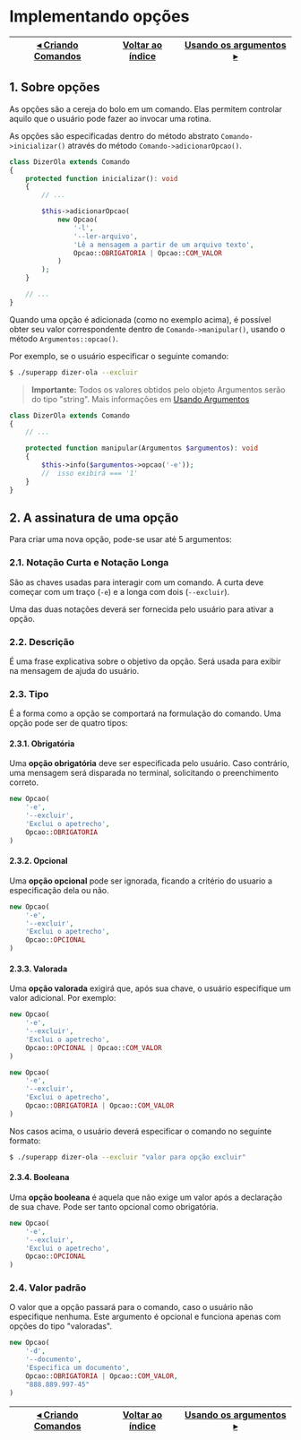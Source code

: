 # Implementando opções

[◂ Criando Comandos](04-criando-comandos.md) | [Voltar ao índice](indice.md) | [Usando os argumentos ▸](06-usando-os-argumentos.md)
-- | -- | --


## 1. Sobre opções

As opções são a cereja do bolo em um comando. Elas permitem controlar aquilo que o usuário pode fazer ao invocar uma rotina.

As opções são especificadas dentro do método abstrato `Comando->inicializar()` através do método `Comando->adicionarOpcao()`. 

```php
class DizerOla extends Comando
{
    protected function inicializar(): void
    {
        // ...

        $this->adicionarOpcao(
            new Opcao(
                '-l',
                '--ler-arquivo',
                'Lê a mensagem a partir de um arquivo texto',
                Opcao::OBRIGATORIA | Opcao::COM_VALOR
            )
        );
    }

    // ...
}
```

Quando uma opção é adicionada (como no exemplo acima), é possível obter seu valor correspondente dentro de `Comando->manipular()`, usando o método `Argumentos::opcao()`.

Por exemplo, se o usuário especificar o seguinte comando:

```bash
$ ./superapp dizer-ola --excluir
```

> **Importante:** Todos os valores obtidos pelo objeto Argumentos serão do tipo "string". Mais informações em [Usando Argumentos](06-usando-os-argumentos.md)

```php
class DizerOla extends Comando
{
    // ...

    protected function manipular(Argumentos $argumentos): void
    {
        $this->info($argumentos->opcao('-e'));
        //  isso exibirá === '1'
    }
}
```

## 2. A assinatura de uma opção

Para criar uma nova opção, pode-se usar até 5 argumentos:

### 2.1. Notação Curta e Notação Longa

São as chaves usadas para interagir com um comando. A curta deve começar com um traço (`-e`) e a longa com dois (`--excluir`).

Uma das duas notações deverá ser fornecida pelo usuário para ativar a opção.

### 2.2. Descrição

É uma frase explicativa sobre o objetivo da opção. Será usada para exibir na mensagem de ajuda do usuário.

### 2.3. Tipo

É a forma como a opção se comportará na formulação do comando. 
Uma opção pode ser de quatro tipos:

#### 2.3.1. Obrigatória

Uma **opção obrigatória** deve ser especificada pelo usuário. Caso contrário, uma mensagem será disparada no terminal, solicitando o preenchimento correto.

```php
new Opcao(
    '-e',
    '--excluir',
    'Exclui o apetrecho',
    Opcao::OBRIGATORIA
)
```

#### 2.3.2. Opcional

Uma **opção opcional** pode ser ignorada, ficando a critério do usuario a especificação dela ou não.

```php
new Opcao(
    '-e',
    '--excluir',
    'Exclui o apetrecho',
    Opcao::OPCIONAL
)
```

#### 2.3.3. Valorada

Uma **opção valorada** exigirá que, após sua chave, o usuário especifique um valor adicional. Por exemplo:

```php
new Opcao(
    '-e',
    '--excluir',
    'Exclui o apetrecho',
    Opcao::OPCIONAL | Opcao::COM_VALOR
)
```

```php
new Opcao(
    '-e',
    '--excluir',
    'Exclui o apetrecho',
    Opcao::OBRIGATORIA | Opcao::COM_VALOR
)
```

Nos casos acima, o usuário deverá especificar o comando no seguinte formato:

```bash
$ ./superapp dizer-ola --excluir "valor para opção excluir"
```

#### 2.3.4. Booleana

Uma **opção booleana** é aquela que não exige um valor após a declaração de sua chave. Pode ser tanto opcional como obrigatória.

```php
new Opcao(
    '-e',
    '--excluir',
    'Exclui o apetrecho',
    Opcao::OPCIONAL
)
```


### 2.4. Valor padrão

O valor que a opção passará para o comando, caso o usuário não especifique nenhuma. Este argumento é opcional e funciona apenas com opções do tipo "valoradas".

```php
new Opcao(
    '-d',
    '--documento',
    'Especifica um documento',
    Opcao::OBRIGATORIA | Opcao::COM_VALOR,
    "888.889.997-45"
)
```


[◂ Criando Comandos](04-criando-comandos.md) | [Voltar ao índice](indice.md) | [Usando os argumentos ▸](06-usando-os-argumentos.md)
-- | -- | --
